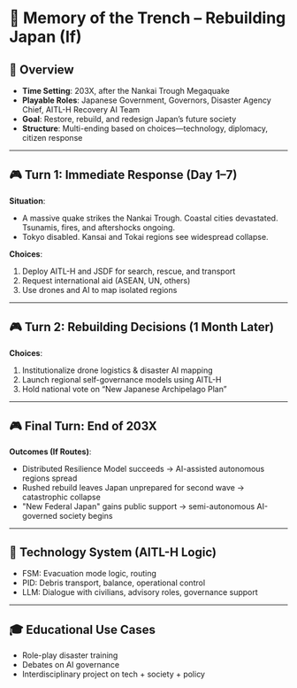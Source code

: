 # 🌊 Memory of the Trench – Rebuilding Japan (If)

## 📘 Overview

- **Time Setting**: 203X, after the Nankai Trough Megaquake
- **Playable Roles**: Japanese Government, Governors, Disaster Agency Chief, AITL-H Recovery AI Team
- **Goal**: Restore, rebuild, and redesign Japan’s future society
- **Structure**: Multi-ending based on choices—technology, diplomacy, citizen response

---

## 🎮 Turn 1: Immediate Response (Day 1–7)

**Situation**:
- A massive quake strikes the Nankai Trough. Coastal cities devastated. Tsunamis, fires, and aftershocks ongoing.
- Tokyo disabled. Kansai and Tokai regions see widespread collapse.

**Choices**:
1. Deploy AITL-H and JSDF for search, rescue, and transport
2. Request international aid (ASEAN, UN, others)
3. Use drones and AI to map isolated regions

---

## 🎮 Turn 2: Rebuilding Decisions (1 Month Later)

**Choices**:
1. Institutionalize drone logistics & disaster AI mapping
2. Launch regional self-governance models using AITL-H
3. Hold national vote on “New Japanese Archipelago Plan”

---

## 🎮 Final Turn: End of 203X

**Outcomes (If Routes)**:
- Distributed Resilience Model succeeds → AI-assisted autonomous regions spread
- Rushed rebuild leaves Japan unprepared for second wave → catastrophic collapse
- "New Federal Japan" gains public support → semi-autonomous AI-governed society begins

---

## 🤖 Technology System (AITL-H Logic)

- FSM: Evacuation mode logic, routing
- PID: Debris transport, balance, operational control
- LLM: Dialogue with civilians, advisory roles, governance support

---

## 🎓 Educational Use Cases

- Role-play disaster training
- Debates on AI governance
- Interdisciplinary project on tech + society + policy
